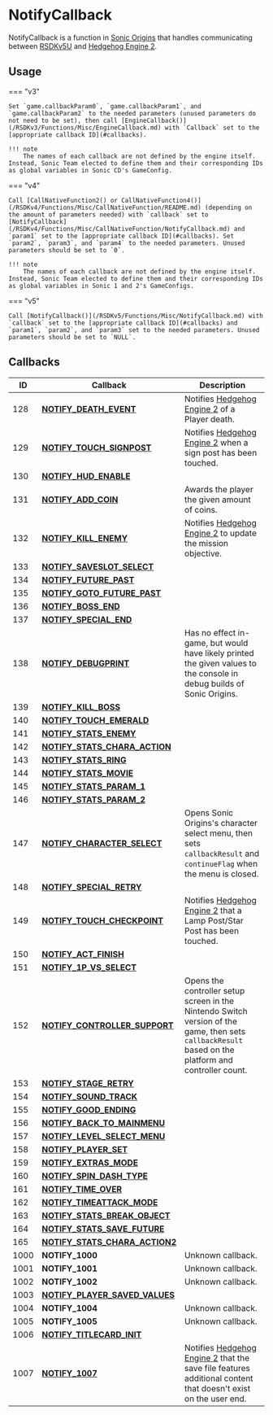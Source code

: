 # NotifyCallback

NotifyCallback is a function in [Sonic Origins](../../README.md) that handles communicating between [RSDKv5U](/RSDKv5/README.md) and [Hedgehog Engine 2](../../HedgehogEngine2.md).

## Usage
=== "v3"

    Set `game.callbackParam0`, `game.callbackParam1`, and `game.callbackParam2` to the needed parameters (unused parameters do not need to be set), then call [EngineCallback()](/RSDKv3/Functions/Misc/EngineCallback.md) with `Callback` set to the [appropriate callback ID](#callbacks).

    !!! note
        The names of each callback are not defined by the engine itself. Instead, Sonic Team elected to define them and their corresponding IDs as global variables in Sonic CD's GameConfig.

=== "v4"

    Call [CallNativeFunction2() or CallNativeFunction4()](/RSDKv4/Functions/Misc/CallNativeFunction/README.md) (depending on the amount of parameters needed) with `callback` set to [NotifyCallback](/RSDKv4/Functions/Misc/CallNativeFunction/NotifyCallback.md) and `param1` set to the [appropriate callback ID](#callbacks). Set `param2`, `param3`, and `param4` to the needed parameters. Unused parameters should be set to `0`.

    !!! note
        The names of each callback are not defined by the engine itself. Instead, Sonic Team elected to define them and their corresponding IDs as global variables in Sonic 1 and 2's GameConfigs.

=== "v5"

    Call [NotifyCallback()](/RSDKv5/Functions/Misc/NotifyCallback.md) with `callback` set to the [appropriate callback ID](#callbacks) and `param1`, `param2`, and `param3` set to the needed parameters. Unused parameters should be set to `NULL`.

## Callbacks
| ID   | Callback                                               | Description                                                                                                                                               |
| ---- | ------------------------------------------------------ | --------------------------------------------------------------------------------------------------------------------------------------------------------- |
| 128  | [**NOTIFY_DEATH_EVENT**](DeathEvent.md)                | Notifies [Hedgehog Engine 2](../../HedgehogEngine2.md) of a Player death.                                                                                 |
| 129  | [**NOTIFY_TOUCH_SIGNPOST**](TouchSignPost.md)          | Notifies [Hedgehog Engine 2](../../HedgehogEngine2.md) when a sign post has been touched.                                                                 |
| 130  | [**NOTIFY_HUD_ENABLE**](HUDEnable.md)                  |                                                                                                                                                           |
| 131  | [**NOTIFY_ADD_COIN**](AddCoin.md)                      | Awards the player the given amount of coins.                                                                                                              |
| 132  | [**NOTIFY_KILL_ENEMY**](KillEnemy.md)                  | Notifies [Hedgehog Engine 2](../../HedgehogEngine2.md) to update the mission objective.                                                                   |
| 133  | [**NOTIFY_SAVESLOT_SELECT**](SaveSlotSelect.md)        |                                                                                                                                                           |
| 134  | [**NOTIFY_FUTURE_PAST**](FuturePast.md)                |                                                                                                                                                           |
| 135  | [**NOTIFY_GOTO_FUTURE_PAST**](GotoFuturePast.md)       |                                                                                                                                                           |
| 136  | [**NOTIFY_BOSS_END**](BossEnd.md)                      |                                                                                                                                                           |
| 137  | [**NOTIFY_SPECIAL_END**](SpecialEnd.md)                |                                                                                                                                                           |
| 138  | [**NOTIFY_DEBUGPRINT**](DebugPrint.md)                 | Has no effect in-game, but would have likely printed the given values to the console in debug builds of Sonic Origins.                                    |
| 139  | [**NOTIFY_KILL_BOSS**](KillBoss.md)                    |                                                                                                                                                           |
| 140  | [**NOTIFY_TOUCH_EMERALD**](TouchEmerald.md)            |                                                                                                                                                           |
| 141  | [**NOTIFY_STATS_ENEMY**](StatsEnemy.md)                |                                                                                                                                                           |
| 142  | [**NOTIFY_STATS_CHARA_ACTION**](StatsCharaAction.md)   |                                                                                                                                                           |
| 143  | [**NOTIFY_STATS_RING**](StatsRing.md)                  |                                                                                                                                                           |
| 144  | [**NOTIFY_STATS_MOVIE**](StatsMovie.md)                |                                                                                                                                                           |
| 145  | [**NOTIFY_STATS_PARAM_1**](StatsParam1.md)             |                                                                                                                                                           |
| 146  | [**NOTIFY_STATS_PARAM_2**](StatsParam2.md)             |                                                                                                                                                           |
| 147  | [**NOTIFY_CHARACTER_SELECT**](CharacterSelect.md)      | Opens Sonic Origins's character select menu, then sets `callbackResult` and `continueFlag` when the menu is closed.                                       |
| 148  | [**NOTIFY_SPECIAL_RETRY**](SpecialRetry.md)            |                                                                                                                                                           |
| 149  | [**NOTIFY_TOUCH_CHECKPOINT**](TouchCheckpoint.md)      | Notifies [Hedgehog Engine 2](../../HedgehogEngine2.md) that a Lamp Post/Star Post has been touched.                                                       |
| 150  | [**NOTIFY_ACT_FINISH**](ActFinish.md)                  |                                                                                                                                                           |
| 151  | [**NOTIFY_1P_VS_SELECT**](1PVSSelect.md)               |                                                                                                                                                           |
| 152  | [**NOTIFY_CONTROLLER_SUPPORT**](ControllerSupport.md)  | Opens the controller setup screen in the Nintendo Switch version of the game, then sets `callbackResult` based on the platform and controller count.      |
| 153  | [**NOTIFY_STAGE_RETRY**](StageRetry.md)                |                                                                                                                                                           |
| 154  | [**NOTIFY_SOUND_TRACK**](SoundTrack.md)                |                                                                                                                                                           |
| 155  | [**NOTIFY_GOOD_ENDING**](GoodEnding.md)                |                                                                                                                                                           |
| 156  | [**NOTIFY_BACK_TO_MAINMENU**](BackToMainMenu.md)       |                                                                                                                                                           |
| 157  | [**NOTIFY_LEVEL_SELECT_MENU**](LevelSelectMenu.md)     |                                                                                                                                                           |
| 158  | [**NOTIFY_PLAYER_SET**](PlayerSet.md)                  |                                                                                                                                                           |
| 159  | [**NOTIFY_EXTRAS_MODE**](ExtrasMode.md)                |                                                                                                                                                           |
| 160  | [**NOTIFY_SPIN_DASH_TYPE**](SpindashType.md)           |                                                                                                                                                           |
| 161  | [**NOTIFY_TIME_OVER**](TimeOver.md)                    |                                                                                                                                                           |
| 162  | [**NOTIFY_TIMEATTACK_MODE**](TimeAttackMode.md)        |                                                                                                                                                           |
| 163  | [**NOTIFY_STATS_BREAK_OBJECT**](StatsBreakObject.md)   |                                                                                                                                                           |
| 164  | [**NOTIFY_STATS_SAVE_FUTURE**](StatsSaveFuture.md)     |                                                                                                                                                           |
| 165  | [**NOTIFY_STATS_CHARA_ACTION2**](StatsCharaAction2.md) |                                                                                                                                                           |
| 1000 | **NOTIFY_1000**                                        | Unknown callback.                                                                                                                                         |
| 1001 | **NOTIFY_1001**                                        | Unknown callback.                                                                                                                                         |
| 1002 | **NOTIFY_1002**                                        | Unknown callback.                                                                                                                                         |
| 1003 | [**NOTIFY_PLAYER_SAVED_VALUES**](PlayerSavedValues.md) |                                                                                                                                                           |
| 1004 | **NOTIFY_1004**                                        | Unknown callback.                                                                                                                                         |
| 1005 | **NOTIFY_1005**                                        | Unknown callback.                                                                                                                                         |
| 1006 | [**NOTIFY_TITLECARD_INIT**](TitleCardInit.md)          |                                                                                                                                                           |
| 1007 | [**NOTIFY_1007**](1007.md)                             | Notifies [Hedgehog Engine 2](../../HedgehogEngine2.md) that the save file features additional content that doesn't exist on the user end.                 |
